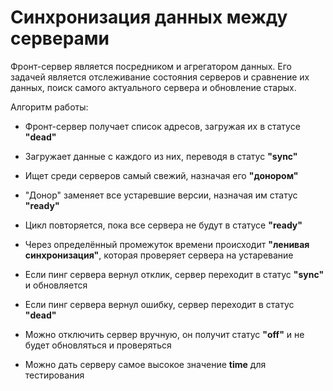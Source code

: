 # Синхронизация данных между серверами

Фронт-сервер является посредником и агрегатором данных. Его задачей является отслеживание состояния серверов и сравнение их данных, поиск самого актуального сервера и обновление старых.

Алгоритм работы:

- Фронт-сервер получает список адресов, загружая их в статусе **"dead"**
- Загружает данные с каждого из них, переводя в статус **"sync"**
- Ищет среди серверов самый свежий, назначая его **"донором"**
- "Донор" заменяет все устаревшие версии, назначая им статус **"ready"**
- Цикл повторяется, пока все сервера не будут в статусе **"ready"**

- Через определённый промежуток времени происходит **"ленивая синхронизация"**, которая проверяет сервера на устаревание
- Если пинг сервера вернул отклик, сервер переходит в статус **"sync"** и обновляется
- Если пинг сервера вернул ошибку, сервер переходит в статус **"dead"**

- Можно отключить сервер вручную, он получит статус **"off"** и не будет обновляться и проверяться

- Можно дать серверу самое высокое значение **time** для тестирования
